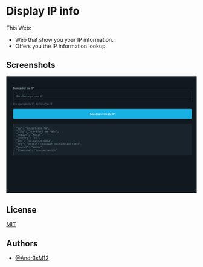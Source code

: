 
# Display IP info

This Web:

- Web that show you your IP information.
- Offers you the IP information lookup.


## Screenshots

![App Screenshot](/img/img_sample.png)


## License

[MIT](https://choosealicense.com/licenses/mit/)


## Authors

- [@Andr3sM12](https://www.github.com/Andr3sM12)

